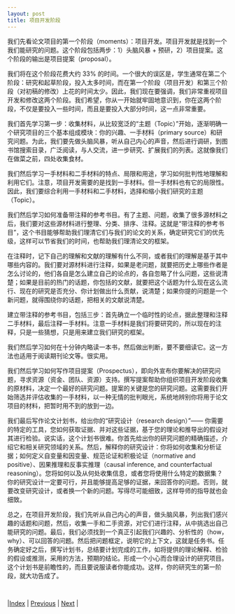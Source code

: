 ```yaml
---
layout: post
title: 项目开发阶段
---
```


我们先看论文项目的第一个阶段（moments）：项目开发。项目开发就是找到一个我们能研究的问题。这个阶段包括两步：1）头脑风暴 + 预研，2）项目提案。这个阶段的输出是项目提案（proposal）。

我们将在这个阶段花费大约 33% 的时间。一个很大的误区是，学生通常在第二个阶段：研究和起草阶段，投入太多时间，而在第一个阶段（项目开发）和第三个阶段（对初稿的修改）上花的时间太少。因此，我们现在要强调，我们非常重视项目开发和修改这两个阶段。我们希望，你从一开始就牢固地意识到，你在这两个阶段，不仅是要投入一些时间，而且是要投入大部分时间，这一点非常重要。

我们首先学习第一步：收集材料，从比较宽泛的“主题（Topic）”开始，逐渐明确一个研究项目的三个基本组成模块：你的兴趣、一手材料（primary source）和研究问题。为此，我们要先做头脑风暴，听从自己内心的声音，然后进行调研，到图书馆搜索目录，广泛阅读，与人交流，进一步研究、扩展我们的列表。这就像我们在做菜之前，四处收集食材。

我们然后学习一手材料和二手材料的特点、局限和用途，学习如何批判性地理解和利用它们。注意，项目开发需要的是找到一手材料。但一手材料也有它的局限性。因此，我们要综合利用一手材料和二手材料，选择和缩小我们研究的主题（Topic）。

我们然后学习如何准备带注释的参考书目。有了主题、问题，收集了很多源材料之后，我们要对这些源材料进行整理、分类、排序、注释。这就是“带注释的参考书目”，这个书目能够帮助我们理清它们与我们的论文的关系，确定研究它们的优先级，这样可以节省我们的时间，也帮助我们理清论文的框架。

在注释时，记下自己的理解和文献的理解有什么不同，或者我们的理解是基于其中哪些内容的。我们要对源材料进行注释，如果是老问题，就要把历史上哪些作者是怎么讨论的，他们各自是怎么建立自己的论点的，各自忽略了什么问题，这些说清楚；如果是目前的热门的话题，你包括的文献，就要把这个话题为什么现在这么流行、现在的研究是否充分、你计划做出什么贡献，说清楚；如果你提的问题是一个新问题，就得围绕你的话题，把相关的文献说清楚。

建立带注释的参考书目，包括三步：首先确立一个临时性的论点，据此整理和注释二手材料，最后注释一手材料。注意一手材料是我们将要研究的，所以现在的注释，只是一些猜想，只是用来建立我们研究的框架。

我们然后学习如何在十分钟内略读一本书，然后做出判断，要不要细读它。这一方法也适用于阅读期刊论文等。很实用。

我们然后学习如何写作项目提案（Prospectus），即向外宣布你要解决的研究问题，寻求资源（资金、团队、资源）支持。撰写提案帮助你组织项目开发阶段收集的原材料，决定一个最好的研究问题。提案的关键是您的研究问题。这需要我们开始筛选并评估收集的一手材料，以一种无情的批判眼光，系统地辨别你将用于论文项目的材料，把暂时用不到的放到一边。

我们最后写作论文计划书，给出你的“研究设计（research design）”—— 你需要的特定的工具，您如何获取证据、并对这些证据，基于您的理论和推导出的假设对其进行检验。说实话，这个计划书很难。你首先给出你的研究问题的精确描述，介绍它和相关研究领域的关系。然后，解释你的研究设计：你将如何收集和分析证据；如何定义自变量和因变量、规范论证和积极论证（normative and positive）、因果推理和反事实推理（causal inference, and counterfactual reasoning）。您将如何以及从何处收集信息，或者您将使用什么特定的数据集？你的研究设计一定要可行，并且能够提高足够的证据，来回答你的问题。否则，就要改变研究设计，或者换一个新的问题。写得尽可能细致，这样导师的指导就也会细致。

总之，在项目开发阶段，我们先听从自己内心的声音，做头脑风暴，列出我们感兴趣的话题和问题，然后，收集一手和二手资源，对它们进行注释，从中挑选出自己能研究的问题。最后，我们必须找到一个真正引起我们兴趣的、分析性的（how，why）、可以回答的问题。然后把问题框定，说明它的上下文，这就是任务书。任务确定好之后，撰写计划书，总结要计划完成的工作，如将提供的理论解释、检验的假设或推测，采用的方法，预期的结论。形成一个小心而合理设计的研究项目。这个计划书是前瞻性的，而且要说服读者你能成功。这样，你的研究生的第一阶段，就大功告成了。

<br/>

|[Index](../) | [Previous](1-8-procedure) | [Next](2-1-pre-research) |
